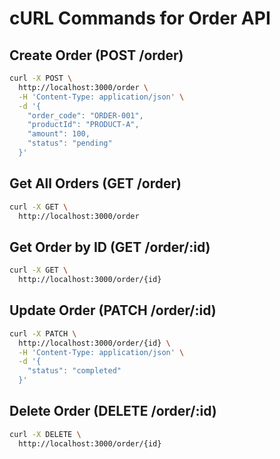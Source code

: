 # cURL Commands for Order API

## Create Order (POST /order)
```bash
curl -X POST \
  http://localhost:3000/order \
  -H 'Content-Type: application/json' \
  -d '{
    "order_code": "ORDER-001",
    "productId": "PRODUCT-A",
    "amount": 100,
    "status": "pending"
  }'
```

## Get All Orders (GET /order)
```bash
curl -X GET \
  http://localhost:3000/order
```

## Get Order by ID (GET /order/:id)
```bash
curl -X GET \
  http://localhost:3000/order/{id}
```

## Update Order (PATCH /order/:id)
```bash
curl -X PATCH \
  http://localhost:3000/order/{id} \
  -H 'Content-Type: application/json' \
  -d '{
    "status": "completed"
  }'
```

## Delete Order (DELETE /order/:id)
```bash
curl -X DELETE \
  http://localhost:3000/order/{id}
```